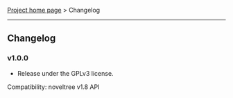 [Project home page](../) > Changelog

------------------------------------------------------------------------

## Changelog


### v1.0.0

- Release under the GPLv3 license.

Compatibility: noveltree v1.8 API
